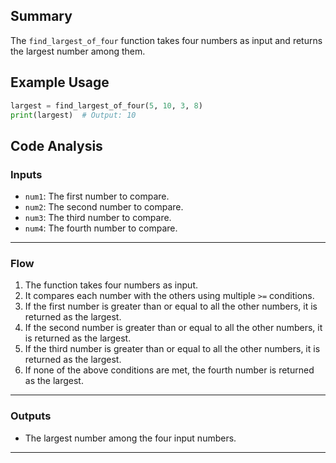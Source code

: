 ## Summary
The `find_largest_of_four` function takes four numbers as input and returns the largest number among them.

## Example Usage
```python
largest = find_largest_of_four(5, 10, 3, 8)
print(largest)  # Output: 10
```

## Code Analysis
### Inputs
- `num1`: The first number to compare.
- `num2`: The second number to compare.
- `num3`: The third number to compare.
- `num4`: The fourth number to compare.
___
### Flow
1. The function takes four numbers as input.
2. It compares each number with the others using multiple `>=` conditions.
3. If the first number is greater than or equal to all the other numbers, it is returned as the largest.
4. If the second number is greater than or equal to all the other numbers, it is returned as the largest.
5. If the third number is greater than or equal to all the other numbers, it is returned as the largest.
6. If none of the above conditions are met, the fourth number is returned as the largest.
___
### Outputs
- The largest number among the four input numbers.
___
